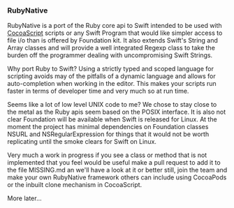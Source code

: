 ### RubyNative

RubyNative is a port of the Ruby core api to Swift intended to be used with [CocoaScript](https://github.com/RubyNative/CocoaScript)
scripts or any Swift Program that would like simpler access to file i/o than is offered
by Foundation kit. It also extends Swift's String and Array classes and will provide a
well integrated Regexp class to take the burden off the programmer dealing with 
uncompromising Swift Strings.

Why port Ruby to Swift? Using a strictly typed and scoped language for scripting
avoids may of the pitfalls of a dynamic language and allows for auto-completion
when working in the editor. This makes your scripts run faster in terms of
developer time and very much so at run time.

Seems like a lot of low level UNIX code to me? We chose to stay close to the metal
as the Ruby apis seem based on the POSIX interface. It is also not clear Foundation will
be available when Swift is released for Linux. At the moment the project has minimal
dependencies on Foundation classes NSURL and NSRegularExpression for things that it
would not be worth replicating until the smoke clears for Swift on Linux.

Very much a work in progress if you see a class or method that is not implemented
that you feel would be useful make a pull request to add it to the file MISSING.md
an we'll have a look at it or better still, join the team and make your own RubyNative 
framework others can include using CocoaPods or the inbuilt clone mechanism in CocoaScript.

More later...
